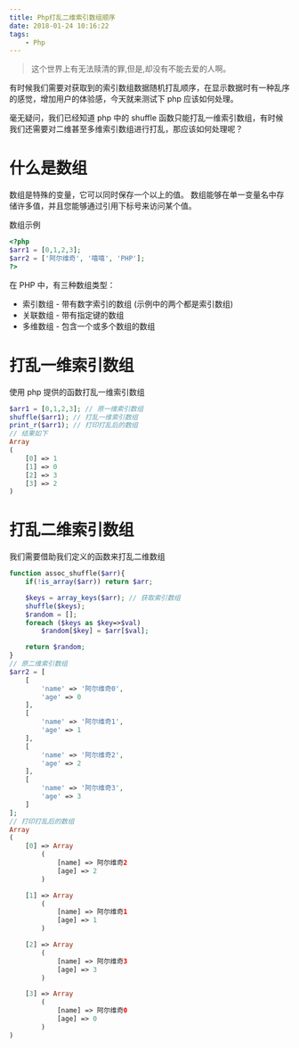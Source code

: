 ```yaml
---
title: Php打乱二维索引数组顺序
date: 2018-01-24 10:16:22
tags: 
    - Php
---
```


> 这个世界上有无法赎清的罪,但是,却没有不能去爱的人啊。

有时候我们需要对获取到的索引数组数据随机打乱顺序，在显示数据时有一种乱序的感觉，增加用户的体验感，今天就来测试下 php 应该如何处理。

<!-- more -->

毫无疑问，我们已经知道 php 中的 shuffle 函数只能打乱一维索引数组，有时候我们还需要对二维甚至多维索引数组进行打乱，那应该如何处理呢？

# 什么是数组

数组是特殊的变量，它可以同时保存一个以上的值。
数组能够在单一变量名中存储许多值，并且您能够通过引用下标号来访问某个值。

数组示例
``` php
<?php
$arr1 = [0,1,2,3];
$arr2 = ['阿尔维奇', '嘻嘻', 'PHP']; 
?>
```

在 PHP 中，有三种数组类型：
* 索引数组 - 带有数字索引的数组 (示例中的两个都是索引数组)
* 关联数组 - 带有指定键的数组
* 多维数组 - 包含一个或多个数组的数组

# 打乱一维索引数组

使用 php 提供的函数打乱一维索引数组
``` php
$arr1 = [0,1,2,3]; // 原一维索引数组
shuffle($arr1); // 打乱一维索引数组
print_r($arr1); // 打印打乱后的数组
// 结果如下
Array
(
    [0] => 1
    [1] => 0
    [2] => 3
    [3] => 2
)
```

# 打乱二维索引数组

我们需要借助我们定义的函数来打乱二维数组
``` php
function assoc_shuffle($arr){
    if(!is_array($arr)) return $arr;

    $keys = array_keys($arr); // 获取索引数组
    shuffle($keys);
    $random = [];
    foreach ($keys as $key=>$val)
        $random[$key] = $arr[$val];

    return $random;
}
// 原二维索引数组
$arr2 = [
    [
        'name' => '阿尔维奇0',
        'age' => 0
    ],
    [
        'name' => '阿尔维奇1',
        'age' => 1
    ],
    [
        'name' => '阿尔维奇2',
        'age' => 2
    ],
    [
        'name' => '阿尔维奇3',
        'age' => 3
    ]
];
// 打印打乱后的数组
Array
(
    [0] => Array
        (
            [name] => 阿尔维奇2
            [age] => 2
        )

    [1] => Array
        (
            [name] => 阿尔维奇1
            [age] => 1
        )

    [2] => Array
        (
            [name] => 阿尔维奇3
            [age] => 3
        )

    [3] => Array
        (
            [name] => 阿尔维奇0
            [age] => 0
        )
)
```